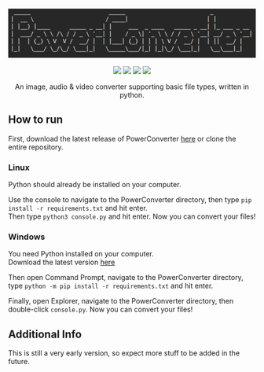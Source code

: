 <p align="center">
  <img src="./logo.png">
</p>

<p align="center">
  <img src="https://img.shields.io/badge/Made%20with-Python-1f425f.svg?style=plastic&logo=python&color=3c7cae&labelColor=ffd841&logoColor=3c7cae">
  <img src="https://img.shields.io/badge/license-GPL-brightgreen.svg?style=plastic&logo=GNU&label=License">
  <img src="https://img.shields.io/badge/version-1.4.-blue.svg?style=plastic&logo=GitHub&color=ff5500&label=Version">
  <img src="https://img.shields.io/badge/FFMPEG-blue.svg?style=plastic&logo=FFMPEG&color=000000&label=Using">
</p>

<p align="center">
An image, audio & video converter supporting basic file types, written in python.



## How to run

First, download the latest release of PowerConverter [here](https://github.com/kkb3st/PowerConverter/releases/) or clone the entire repository.

### Linux 
Python should already be installed on your computer. 

Use the console to navigate to the PowerConverter directory, then type `pip install -r requirements.txt` and hit enter. \
Then type `python3 console.py` and hit enter. Now you can convert your files!

### Windows
You need Python installed on your computer. \
Download the latest version [here](https://www.python.org/downloads/) 

Then open Command Prompt, navigate to the PowerConverter directory, type `python -m pip install -r requirements.txt` and hit enter. 

Finally, open Explorer, navigate to the PowerConverter directory, then double-click `console.py`. Now you can convert your files! 


## Additional Info
This is still a very early version, so expect more stuff to be added in the future.
